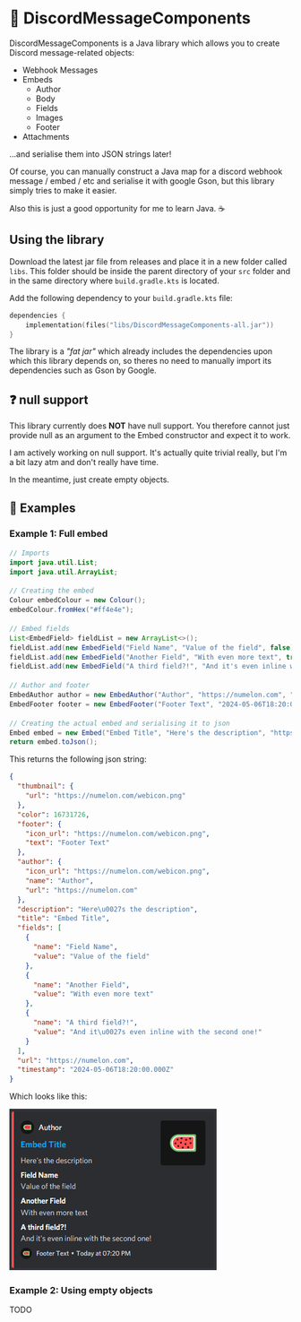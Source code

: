 # 🧱 DiscordMessageComponents
DiscordMessageComponents is a Java library which allows you to create Discord message-related objects:
- Webhook Messages
- Embeds
    - Author
    - Body
    - Fields
    - Images
    - Footer
- Attachments

...and serialise them into JSON strings later!

Of course, you can manually construct a Java map for a discord webhook message / embed / etc and serialise it with google Gson, but this library simply tries to make it easier.

Also this is just a good opportunity for me to learn Java. ☕️

## Using the library
Download the latest jar file from releases and place it in a new folder called `libs`. This folder should be inside the parent directory of your `src` folder and in the same directory where `build.gradle.kts` is located.

Add the following dependency to your `build.gradle.kts` file:
```kts
dependencies {
    implementation(files("libs/DiscordMessageComponents-all.jar"))
}
```

<!-- TODO: probably dont make it a fat jar? -->
The library is a *"fat jar"* which already includes the dependencies upon which this library depends on, so theres no need to manually import its dependencies such as Gson by Google.

## ❓ null support
This library currently does **NOT** have null support. You therefore cannot just provide null as an argument to the Embed constructor and expect it to work.

I am actively working on null support. It's actually quite trivial really, but I'm a bit lazy atm and don't really have time.

In the meantime, just create empty objects.

## 📝 Examples
### Example 1: Full embed
```java
// Imports
import java.util.List;
import java.util.ArrayList;

// Creating the embed
Colour embedColour = new Colour();
embedColour.fromHex("#ff4e4e");

// Embed fields
List<EmbedField> fieldList = new ArrayList<>();
fieldList.add(new EmbedField("Field Name", "Value of the field", false));
fieldList.add(new EmbedField("Another Field", "With even more text", true));
fieldList.add(new EmbedField("A third field?!", "And it's even inline with the second one!", true));

// Author and footer
EmbedAuthor author = new EmbedAuthor("Author", "https://numelon.com", "https://numelon.com/webicon.png");
EmbedFooter footer = new EmbedFooter("Footer Text", "2024-05-06T18:20:00.000Z", "https://numelon.com/webicon.png");

// Creating the actual embed and serialising it to json
Embed embed = new Embed("Embed Title", "Here's the description", "https://numelon.com", embedColour, fieldList, "https://numelon.com/webicon.png", author, footer);
return embed.toJson();
```

This returns the following json string:
```json
{
  "thumbnail": {
    "url": "https://numelon.com/webicon.png"
  },
  "color": 16731726,
  "footer": {
    "icon_url": "https://numelon.com/webicon.png",
    "text": "Footer Text"
  },
  "author": {
    "icon_url": "https://numelon.com/webicon.png",
    "name": "Author",
    "url": "https://numelon.com"
  },
  "description": "Here\u0027s the description",
  "title": "Embed Title",
  "fields": [
    {
      "name": "Field Name",
      "value": "Value of the field"
    },
    {
      "name": "Another Field",
      "value": "With even more text"
    },
    {
      "name": "A third field?!",
      "value": "And it\u0027s even inline with the second one!"
    }
  ],
  "url": "https://numelon.com",
  "timestamp": "2024-05-06T18:20:00.000Z"
}
```

Which looks like this:

![Embed example 1](/docs/readme/embed-example1.png)

### Example 2: Using empty objects
TODO
